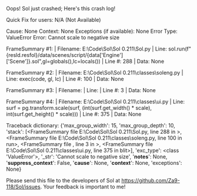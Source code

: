 Oops! Sol just crashed;
Here's this crash log!

Quick Fix for users: N/A (Not Available)

Cause: None
Context: None
Exceptions (if available): None
Error Type: ValueError
Error: Cannot scale to negative size

FrameSummary #1:
  | Filename: E:\Code\Sol\Sol 0.211\Sol.py
  | Line: sol.run(f"{resld.resfol}/data/scenes/script/{data['Engine']['Scene']}.sol",gl=globals(),lc=locals())
  | Line #: 288
  | Data: None

FrameSummary #2:
  | Filename: E:\Code\Sol\Sol 0.211\classes\soleng.py
  | Line: exec(code, gl, lc)
  | Line #: 100
  | Data: None

FrameSummary #3:
  | Filename: <string>
  | Line: 
  | Line #: 3
  | Data: None

FrameSummary #4:
  | Filename: E:\Code\Sol\Sol 0.211\classes\ui.py
  | Line: surf = pg.transform.scale(surf, (int(surf.get_width() * scale), int(surf.get_height() * scale)))
  | Line #: 375
  | Data: None

Traceback dictionary: {'max_group_width': 15, 'max_group_depth': 10, 'stack': [<FrameSummary file E:\Code\Sol\Sol 0.211\Sol.py, line 288 in <module>>, <FrameSummary file E:\Code\Sol\Sol 0.211\classes\soleng.py, line 100 in run>, <FrameSummary file <string>, line 3 in <module>>, <FrameSummary file E:\Code\Sol\Sol 0.211\classes\ui.py, line 375 in blit>], 'exc_type': <class 'ValueError'>, '_str': 'Cannot scale to negative size', '__notes__': None, '__suppress_context__': False, '__cause__': None, '__context__': None, 'exceptions': None}


Please send this file to the developers of Sol at https://github.com/Za9-118/Sol/issues.
Your feedback is important to me!